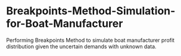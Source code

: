 # Breakpoints-Method-Simulation-for-Boat-Manufacturer
Performing Breakpoints Method to simulate boat manufacturer profit distribution given the uncertain demands with unknown data.
